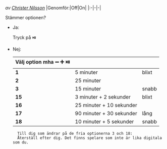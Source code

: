 *av [Christer Nilsson](https://christernilsson.github.io/SeniorSchack/SeniorSchack_Stockholm/Xperiment/F%C3%B6redrag/Christer_Nilsson/)* 
|Genomför:|Off|On|
|:-|-|-|

Stämmer optionen?
* Ja: 

	Tryck på ⏯️
* Nej: 

	|Välj option mha ➖ ➕ ⏯️|||
	|-|-|-|
	|**1**|5 minuter|blixt|
	|**2**|25 minuter||
	|**3**|15 minuter|snabb|
	|**15**|3 minuter + 2 sekunder|blixt|
	|**16**|25 minuter + 10 sekunder||
	|**17**|90 minuter + 30 sekunder|lång|
	|**18**|10 minuter + 5 sekunder|snabb|
		Till dig som ändrar på de fria optionerna 3 och 18:  
		Återställ efter dig. Det finns spelare som inte är lika digitala som du.
